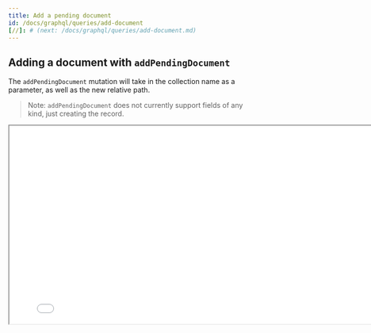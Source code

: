 ```yaml
---
title: Add a pending document
id: /docs/graphql/queries/add-document
[//]: # (next: /docs/graphql/queries/add-document.md)
---
```


## Adding a document with `addPendingDocument`

The `addPendingDocument` mutation will take in the collection name as a parameter, as well as the new relative path.

> Note: `addPendingDocument` does not currently support fields of any kind, just creating the record.

<iframe loading="lazy" src="/api/graphiql/?query=mutation%20%7B%0A%20%20addPendingDocument(collection%3A%20%22post%22%2C%20relativePath%3A%20%22pedro.json%22)%20%7B%0A%20%20%20%20__typename%0A%20%20%7D%0A%7D&operationName=GetBlogPost" width="800" height="400" />

> Ready to try out some of these queries using your specific schema? Try [running the Tina CLI](/docs/graphql/cli/) and testing them out using the Altair client
